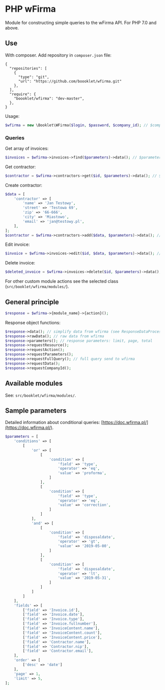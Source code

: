 
# PHP wFirma
Module for constructing simple queries to the wFirma API. For PHP 7.0 and above.

## Use
With composer. Add repository in `composer.json` file:
```
{
  "repositories": [
    {
      "type": "git",
      "url": "https://github.com/boooklet/wfirma.git"
    },
  ],
  "require": {
    "boooklet/wfirma": "dev-master",
  },
}
```
Usage:
```php
$wfirma = new \Booklet\WFirma($login, $password, $company_id); // $company_id is optional
```
### Queries

Get array of invoices:
```php
$invoices = $wfirma->invoices->find($parameters)->data(); // $parameters is optional
```

Get contractor:
```php
$contractor = $wfirma->contractors->get($id, $parameters)->data(); // $parameters is optional
```

Create contractor:
```php
$data = [
    'contractor' => [
        'name' => 'Jan Testowy',
        'street' => 'Testowa 69',
        'zip' => '66-666',
        'city' => 'Miastowo',
        'email' => 'jan@testowy.pl',
    ],
];
$contractor = $wfirma->contractors->add($data, $parameters)->data(); // $parameters is optional
```

Edit invoice:
```php
$invoice = $wfirma->invoices->edit($id, $data, $parameters)->data(); // $parameters is optional
```

Delete invoice:
```php
$deleted_invoice = $wfirma->invoices->delete($id, $parameters)->data(); // $parameters is optional
```

For other custom module actions see the selected class (`src/booklet/wfirma/modules/`).

## General principle
```php
$response = $wfirma->{module_name}->{action}();
```

Response object functions:


```php
$response->data(); // simplify data from wfirma (see ResponseDataProcessor class)
$response->rawData(); // raw data from wfirma
$response->parameters(); // response parameters: limit, page, total
$response->requestResource();
$response->requestAction();
$response->requestParameters();
$response->requestFullQuery(); // full query send to wfirma
$response->requestData();
$response->requestCompanyId();
```

##  Available modules

See: `src/booklet/wfirma/modules/`.

## Sample parameters
Detailed information about conditional queries: [https://doc.wfirma.pl/](https://doc.wfirma.pl/).
```php
$parameters = [
    'conditions' => [
        [
            'or' => [
                [
                    'condition' => [
                        'field' => 'type',
                        'operator' => 'eq',
                        'value' => 'proforma',
                    ]
                ],
                [
                    'condition' => [
                        'field' => 'type',
                        'operator' => 'eq',
                        'value' => 'correction',
                    ]
                ]
            ],
            'and' => [
                [
                    'condition' => [
                        'field' => 'disposaldate',
                        'operator' => 'gt',
                        'value' => '2019-05-00',
                    ]
                ],
                [
                    'condition' => [
                        'field' => 'disposaldate',
                        'operator' => 'lt',
                        'value' => '2019-05-31',
                    ]
                ]
            ]
        ]
    ],
    'fields' => [
        ['field' => 'Invoice.id'],
        ['field' => 'Invoice.date'],
        ['field' => 'Invoice.type'],
        ['field' => 'Invoice.fullnumber'],
        ['field' => 'InvoiceContent.name'],
        ['field' => 'InvoiceContent.count'],
        ['field' => 'InvoiceContent.price'],
        ['field' => 'Contractor.name'],
        ['field' => 'Contractor.nip'],
        ['field' => 'Contractor.email'],
    ],
    'order' => [
        ['desc' => 'date']
    ],
    'page' => 1,
    'limit' => 5,
];
```
